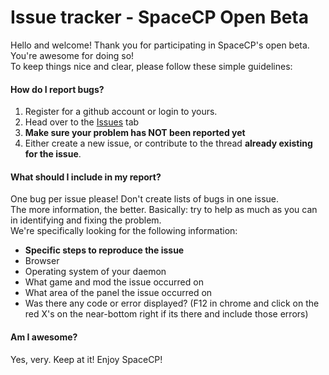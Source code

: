 Issue tracker - SpaceCP Open Beta
===========================================

Hello and welcome! Thank you for participating in SpaceCP's open beta. You're awesome for doing so!  
To keep things nice and clear, please follow these simple guidelines:

#### How do I report bugs?

1. Register for a github account or login to yours. 
2. Head over to the [Issues](https://github.com/SpaceCP/Bugs/issues) tab
3. **Make sure your problem has NOT been reported yet**
4. Either create a new issue, or contribute to the thread **already existing for the issue**. 

#### What should I include in my report?

One bug per issue please! Don't create lists of bugs in one issue.  
The more information, the better. Basically: try to help as much as you can in identifying and fixing the problem.  
We're specifically looking for the following information:

- **Specific steps to reproduce the issue**
- Browser
- Operating system of your daemon
- What game and mod the issue occurred on
- What area of the panel the issue occurred on
- Was there any code or error displayed? (F12 in chrome and click on the red X's on the near-bottom right if its there and include those errors)

#### Am I awesome? 

Yes, very. Keep at it! Enjoy SpaceCP!
